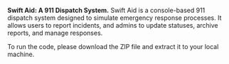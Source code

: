 **Swift Aid: A 911 Dispatch System.**
Swift Aid is a console-based 911 dispatch system designed to simulate emergency response processes. It allows users to report incidents, and admins to update statuses, archive reports, and manage responses.

To run the code, please download the ZIP file and extract it to your local machine.
